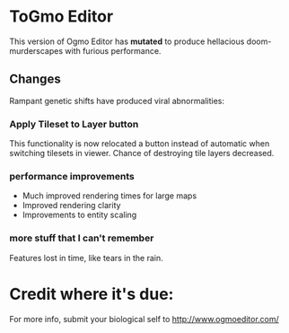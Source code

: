 # ToGmo Editor

This version of Ogmo Editor has __mutated__ to produce hellacious doom-murderscapes with furious performance.


## Changes
Rampant genetic shifts have produced viral abnormalities:

### Apply Tileset to Layer button

This functionality is now relocated a button instead of automatic when switching tilesets in viewer. Chance of destroying tile layers decreased.

### performance improvements

- Much improved rendering times for large maps
- Improved rendering clarity
- Improvements to entity scaling

### more stuff that I can't remember

Features lost in time, like tears in the rain.

# Credit where it's due:

For more info, submit your biological self to http://www.ogmoeditor.com/
